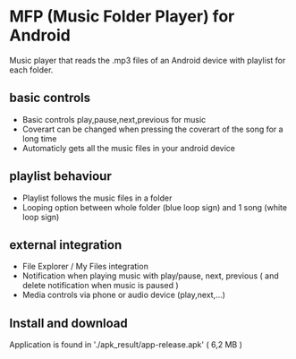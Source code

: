 # MFP (Music Folder Player) for Android

Music player that reads the .mp3 files of an Android device with playlist for each folder.

## basic controls
- Basic controls play,pause,next,previous for music
- Coverart can be changed when pressing the coverart of the song for a long time
- Automaticly gets all the music files in your android device

## playlist behaviour
- Playlist follows the music files in a folder
- Looping option between whole folder (blue loop sign) and 1 song (white loop sign)

## external integration
- File Explorer / My Files integration
- Notification when playing music with play/pause, next, previous ( and delete notification when music is paused )
- Media controls via phone or audio device (play,next,...)


## Install and download

Application is found in './apk_result/app-release.apk' ( 6,2 MB )
